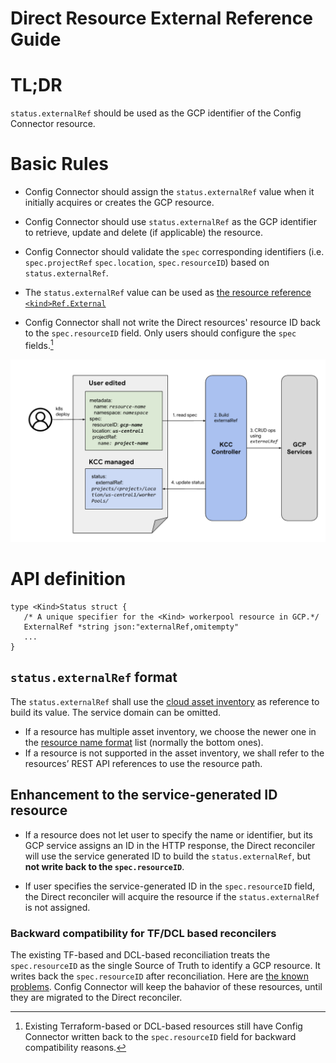 # Direct Resource External Reference Guide


# TL;DR

`status.externalRef` should be used as the GCP identifier of the Config Connector resource.


# Basic Rules

* Config Connector should assign the `status.externalRef` value when it initially acquires or creates the GCP resource.

* Config Connector should use `status.externalRef` as the GCP identifier to retrieve, update and delete (if applicable) the resource.

* Config Connector should validate the `spec` corresponding identifiers (i.e. `spec.projectRef` `spec.location`, `spec.resourceID`) based on `status.externalRef`.

* The `status.externalRef` value can be used as [the resource reference `<kind>Ref.External`](./resource-reference.md#api-rule)

* Config Connector shall not write the Direct resources' resource ID back to the `spec.resourceID` field. Only users should configure the `spec` fields.[^1]

![reconcile diagram](../img/externalref-reconcile.png)


# API definition

```
type <Kind>Status struct {
   /* A unique specifier for the <Kind> workerpool resource in GCP.*/
   ExternalRef *string json:"externalRef,omitempty"
   ...
}
```

## `status.externalRef` format

The `status.externalRef`  shall use the [cloud asset inventory](https://cloud.google.com/asset-inventory/docs/resource-name-format) as reference to build its value. The service domain can be omitted.

* If a resource has multiple asset inventory, we choose the newer one in the [resource name format](https://cloud.google.com/asset-inventory/docs/resource-name-format) list (normally the  bottom ones).
* If a resource is not supported in the asset inventory, we shall refer to the resources’ REST API references to use the resource path.

## Enhancement to the service-generated ID resource

* If a resource does not let user to specify the name or identifier, but its GCP service assigns an ID in the HTTP response, the Direct reconciler will use the service generated ID to build the `status.externalRef`, but **not write back to the `spec.resourceID`**. 

* If user specifies the service-generated ID in the `spec.resourceID` field, the Direct reconciler will acquire the resource if the `status.externalRef` is not assigned.

### Backward compatibility for TF/DCL based reconcilers

The existing TF-based and DCL-based reconciliation treats the `spec.resourceID` as the single Source of Truth to identify a GCP resource. It writes back the `spec.resourceID` after reconciliation. Here are [the known problems](https://github.com/GoogleCloudPlatform/k8s-config-connector/issues/2765). Config Connector will keep the bahavior of these resources, until they are migrated to the Direct reconciler.

<!-- Footnotes themselves at the bottom. -->

[^1]:
    Existing Terraform-based or DCL-based resources still have Config Connector written back to the `spec.resourceID` field for backward compatibility reasons.   

